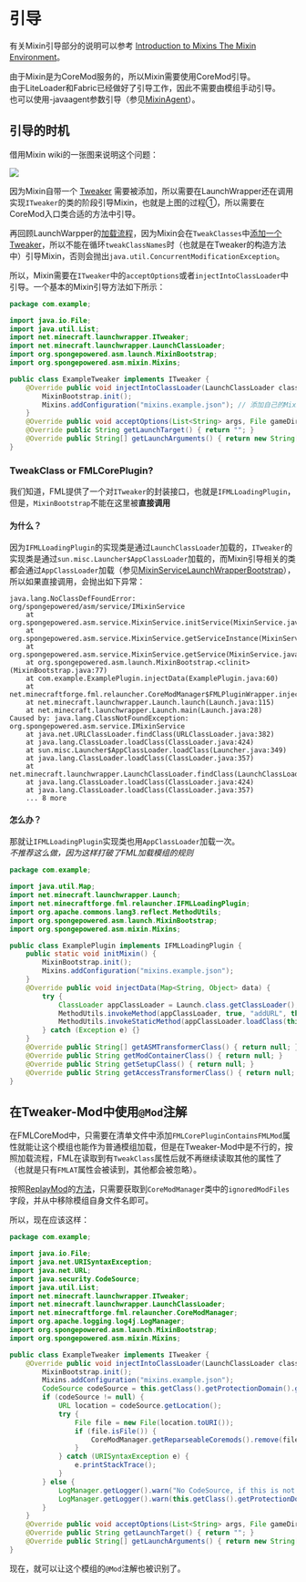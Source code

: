 # 引导

有关Mixin引导部分的说明可以参考 [Introduction to Mixins The Mixin Environment](https://github.com/SpongePowered/Mixin/wiki/Introduction-to-Mixins---The-Mixin-Environment)。

由于Mixin是为CoreMod服务的，所以Mixin需要使用CoreMod引导。  
由于LiteLoader和Fabric已经做好了引导工作，因此不需要由模组手动引导。  
也可以使用-javaagent参数引导（参见[MixinAgent](https://github.com/SpongePowered/Mixin/blob/2c72246fe0b67c145db5510e66c8873df18b5a9f/src/agent/java/org/spongepowered/tools/agent/MixinAgent.java#L208)）。

## 引导的时机
借用Mixin wiki的一张图来说明这个问题：

![](https://raw.githubusercontent.com/SpongePowered/Mixin/master/docs/images/mixin_env_2.png)

因为Mixin自带一个 [Tweaker](https://github.com/SpongePowered/Mixin/blob/master/src/launchwrapper/java/org/spongepowered/asm/mixin/EnvironmentStateTweaker.java) 需要被添加，所以需要在LaunchWrapper还在调用实现`ITweaker`的类的阶段引导Mixin，也就是上图的过程①，所以需要在CoreMod入口类合适的方法中引导。

再回顾LaunchWarpper的[加载流程](3.3.md)，因为Mixin会在`TweakClasses`中[添加一个Tweaker](https://github.com/SpongePowered/Mixin/blob/2c72246fe0b67c145db5510e66c8873df18b5a9f/src/launchwrapper/java/org/spongepowered/asm/service/mojang/MixinServiceLaunchWrapper.java#L147)，所以不能在循环`tweakClassNames`时（也就是在Tweaker的构造方法中）引导Mixin，否则会抛出`java.util.ConcurrentModificationException`。

所以，Mixin需要在`ITweaker`中的`acceptOptions`或者`injectIntoClassLoader`中引导。一个基本的Mixin引导方法如下所示：
```java
package com.example;

import java.io.File;
import java.util.List;
import net.minecraft.launchwrapper.ITweaker;
import net.minecraft.launchwrapper.LaunchClassLoader;
import org.spongepowered.asm.launch.MixinBootstrap;
import org.spongepowered.asm.mixin.Mixins;

public class ExampleTweaker implements ITweaker {
    @Override public void injectIntoClassLoader(LaunchClassLoader classLoader) {
        MixinBootstrap.init();
        Mixins.addConfiguration("mixins.example.json"); // 添加自己的Mixin配置文件
    }
    @Override public void acceptOptions(List<String> args, File gameDir, File assetsDir, String profile) { }
    @Override public String getLaunchTarget() { return ""; }
    @Override public String[] getLaunchArguments() { return new String[0]; }
}
```

### TweakClass or FMLCorePlugin?
我们知道，FML提供了一个对`ITweaker`的封装接口，也就是`IFMLLoadingPlugin`，但是，`MixinBootstrap`不能在这里被**直接调用**

#### 为什么？
因为`IFMLLoadingPlugin`的实现类是通过`LaunchClassLoader`加载的，`ITweaker`的实现类是通过`sun.misc.Launcher$AppClassLoader`加载的，而Mixin引导相关的类都会通过`AppClassLoader`加载（参见[MixinServiceLaunchWrapperBootstrap](https://github.com/SpongePowered/Mixin/blob/2c72246fe0b67c145db5510e66c8873df18b5a9f/src/launchwrapper/java/org/spongepowered/asm/service/mojang/MixinServiceLaunchWrapperBootstrap.java#L53)），所以如果直接调用，会抛出如下异常：
```
java.lang.NoClassDefFoundError: org/spongepowered/asm/service/IMixinService
	at org.spongepowered.asm.service.MixinService.initService(MixinService.java:120)
	at org.spongepowered.asm.service.MixinService.getServiceInstance(MixinService.java:111)
	at org.spongepowered.asm.service.MixinService.getService(MixinService.java:106)
	at org.spongepowered.asm.launch.MixinBootstrap.<clinit>(MixinBootstrap.java:77)
	at com.example.ExamplePlugin.injectData(ExamplePlugin.java:60)
	at net.minecraftforge.fml.relauncher.CoreModManager$FMLPluginWrapper.injectIntoClassLoader(CoreModManager.java:151)
	at net.minecraft.launchwrapper.Launch.launch(Launch.java:115)
	at net.minecraft.launchwrapper.Launch.main(Launch.java:28)
Caused by: java.lang.ClassNotFoundException: org.spongepowered.asm.service.IMixinService
	at java.net.URLClassLoader.findClass(URLClassLoader.java:382)
	at java.lang.ClassLoader.loadClass(ClassLoader.java:424)
	at sun.misc.Launcher$AppClassLoader.loadClass(Launcher.java:349)
	at java.lang.ClassLoader.loadClass(ClassLoader.java:357)
	at net.minecraft.launchwrapper.LaunchClassLoader.findClass(LaunchClassLoader.java:106)
	at java.lang.ClassLoader.loadClass(ClassLoader.java:424)
	at java.lang.ClassLoader.loadClass(ClassLoader.java:357)
	... 8 more
```

#### 怎么办？
那就让`IFMLLoadingPlugin`实现类也用`AppClassLoader`加载一次。  
*不推荐这么做，因为这样打破了FML加载模组的规则*

```java
package com.example;

import java.util.Map;
import net.minecraft.launchwrapper.Launch;
import net.minecraftforge.fml.relauncher.IFMLLoadingPlugin;
import org.apache.commons.lang3.reflect.MethodUtils;
import org.spongepowered.asm.launch.MixinBootstrap;
import org.spongepowered.asm.mixin.Mixins;

public class ExamplePlugin implements IFMLLoadingPlugin {
    public static void initMixin() {
        MixinBootstrap.init();
        Mixins.addConfiguration("mixins.example.json");
    }
    @Override public void injectData(Map<String, Object> data) {
        try {
            ClassLoader appClassLoader = Launch.class.getClassLoader();
            MethodUtils.invokeMethod(appClassLoader, true, "addURL", this.getClass().getProtectionDomain().getCodeSource().getLocation());
            MethodUtils.invokeStaticMethod(appClassLoader.loadClass(this.getClass().getName()), "initMixin");
        } catch (Exception e) {}
    }
    @Override public String[] getASMTransformerClass() { return null; }
    @Override public String getModContainerClass() { return null; }
    @Override public String getSetupClass() { return null; }
    @Override public String getAccessTransformerClass() { return null; }
}
```

## 在Tweaker-Mod中使用`@Mod`注解
在FMLCoreMod中，只需要在清单文件中添加`FMLCorePluginContainsFMLMod`属性就能让这个模组也能作为普通模组加载，但是在Tweaker-Mod中是不行的，按照加载流程，FML在读取到有`TweakClass`属性后就不再继续读取其他的属性了（也就是只有`FMLAT`属性会被读到，其他都会被忽略）。

按照[ReplayMod](https://replaymod.com/)的[方法](https://github.com/ReplayMod/ReplayMod/blob/ec50efec104c8345a3a4f20fd44cfb3608cd81bb/src/main/java/com/replaymod/core/LoadingPlugin.java#L26-L42)，只需要获取到`CoreModManager`类中的`ignoredModFiles`字段，并从中移除模组自身文件名即可。

所以，现在应该这样：
```java
package com.example;

import java.io.File;
import java.net.URISyntaxException;
import java.net.URL;
import java.security.CodeSource;
import java.util.List;
import net.minecraft.launchwrapper.ITweaker;
import net.minecraft.launchwrapper.LaunchClassLoader;
import net.minecraftforge.fml.relauncher.CoreModManager;
import org.apache.logging.log4j.LogManager;
import org.spongepowered.asm.launch.MixinBootstrap;
import org.spongepowered.asm.mixin.Mixins;

public class ExampleTweaker implements ITweaker {
    @Override public void injectIntoClassLoader(LaunchClassLoader classLoader) {
        MixinBootstrap.init();
        Mixins.addConfiguration("mixins.example.json");
        CodeSource codeSource = this.getClass().getProtectionDomain().getCodeSource();
        if (codeSource != null) {
            URL location = codeSource.getLocation();
            try {
                File file = new File(location.toURI());
                if (file.isFile()) {
                    CoreModManager.getReparseableCoremods().remove(file.getName());
                }
            } catch (URISyntaxException e) {
                e.printStackTrace();
            }
        } else {
            LogManager.getLogger().warn("No CodeSource, if this is not a development environment we might run into problems!");
            LogManager.getLogger().warn(this.getClass().getProtectionDomain());
        }
    }
    @Override public void acceptOptions(List<String> args, File gameDir, File assetsDir, String profile) { }
    @Override public String getLaunchTarget() { return ""; }
    @Override public String[] getLaunchArguments() { return new String[0]; }
}
```

现在，就可以让这个模组的`@Mod`注解也被识别了。
